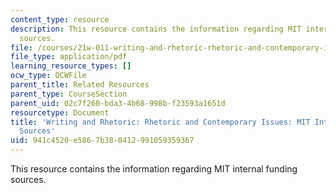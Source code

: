 ```yaml
---
content_type: resource
description: This resource contains the information regarding MIT internal funding
  sources.
file: /courses/21w-011-writing-and-rhetoric-rhetoric-and-contemporary-issues-fall-2015/941c4520e5867b380412991059359367_MIT21W_011F15_MITInternal.pdf
file_type: application/pdf
learning_resource_types: []
ocw_type: OCWFile
parent_title: Related Resources
parent_type: CourseSection
parent_uid: 02c7f260-bda3-4b68-998b-f23593a1651d
resourcetype: Document
title: 'Writing and Rhetoric: Rhetoric and Contemporary Issues: MIT Internal Funding
  Sources'
uid: 941c4520-e586-7b38-0412-991059359367
---
```

This resource contains the information regarding MIT internal funding sources.

